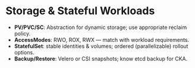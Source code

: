 # Storage & Stateful Workloads

- **PV/PVC/SC**: Abstraction for dynamic storage; use appropriate reclaim policy.
- **AccessModes**: RWO, ROX, RWX — match with workload requirements.
- **StatefulSet**: stable identities & volumes; ordered (parallelizable) rollout options.
- **Backup/Restore**: Velero or CSI snapshots; know etcd backup for CKA.

